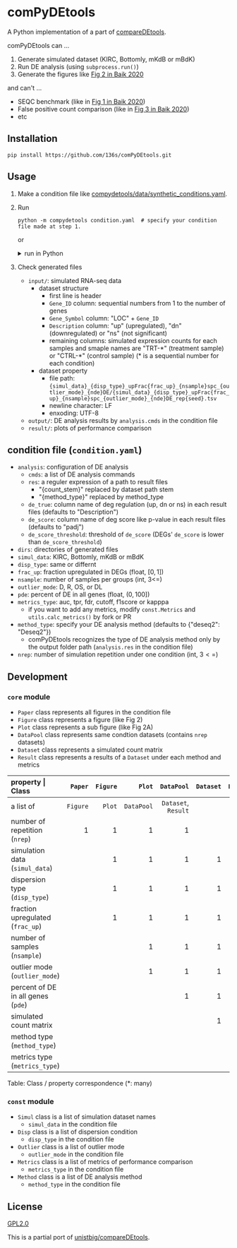 # comPyDEtools

A Python implementation of a part of [compareDEtools](https://github.com/unistbig/compareDEtools).

comPyDEtools can ...

1. Generate simulated dataset (KIRC, Bottomly, mKdB or mBdK)
2. Run DE analysis (using `subprocess.run()`)
3. Generate the figures like [Fig 2 in Baik 2020](https://doi.org/10.1371/journal.pone.0232271.g002)

and can't ...

- SEQC benchmark (like in [Fig 1 in Baik 2020](https://doi.org/10.1371/journal.pone.0232271.g001))
- False positive count comparison (like in [Fig 3 in Baik 2020](https://doi.org/10.1371/journal.pone.0232271.g003))
- etc

## Installation

```Shell
pip install https://github.com/136s/comPyDEtools.git
```

## Usage

1. Make a condition file like [compydetools/data/synthetic_conditions.yaml](https://github.com/136s/comPyDEtools/blob/main/compydetools/data/synthetic_conditions.yaml).

2. Run

    ```Shell
    python -m compydetools condition.yaml  # specify your condition file made at step 1.
    ```

    or

    <details>
    <summary>run in Python</summary>

    ```python
    from compydetools.condition import CONDITION, set_condition
    from compydetools.core import Paper
    from compydetools.utils import run_commands

    set_condition("condition.yaml")  # specify your condition file made at Usage 1.
    paper = Paper(nrep=CONDITION.nrep)
    paper.generate_datasets()
    for anal_res in run_commands(CONDITION.analysis.cmds):
        print(anal_res)
    paper.make()
    ```

    </details>

3. Check generated files

   - `input/`: simulated RNA-seq data
      - dataset structure
        - first line is header
        - `Gene_ID` column: sequential numbers from 1 to the number of genes
        - `Gene_Symbol` column: "LOC" + `Gene_ID`
        - `Description` column: "up" (upregulated), "dn" (downregulated) or "ns" (not significant)
        - remaining columns: simulated expression counts for each samples and smaple names are "TRT-\*" (treatment sample) or "CTRL-\*" (control sample) (\* is a sequential number for each condition)
      - dataset property
        - file path: `{simul_data}_{disp_type}_upFrac{frac_up}_{nsample}spc_{outlier_mode}_{nde}DE/{simul_data}_{disp_type}_upFrac{frac_up}_{nsample}spc_{outlier_mode}_{nde}DE_rep{seed}.tsv`
        - newline character: LF
        - enxoding: UTF-8
   - `output/`: DE analysis results by `analysis.cmds` in the condition file
   - `result/`: plots of performance comparison

## condition file (`condition.yaml`)

- `analysis`: configuration of DE analysis
  - `cmds`: a list of DE analysis commands
  - `res`: a reguler expression of a path to result files
    - "{count_stem}" replaced by dataset path stem
    - "{method_type}" replaced by method_type
  - `de_true`: column name of deg regulation (up, dn or ns) in each result files (defaults to "Description")
  - `de_score`: column name of deg score like p-value in each result files (defaults to "padj")
  - `de_score_threshold`: threshold of `de_score` (DEGs' `de_score` is lower than `de_score_threshold`)
- `dirs`: directories of generated files
- `simul_data`: KIRC, Bottomly, mKdB or mBdK
- `disp_type`: same or differnt
- `frac_up`: fraction upregulated in DEGs (float, $[0, 1]$)
- `nsample`: number of samples per groups (int, 3<=)
- `outlier_mode`: D, R, OS, or DL
- `pde`: percent of DE in all genes (float, $(0, 100]$)
- `metrics_type`: auc, tpr, fdr, cutoff, f1score or kapppa
  - if you want to add any metrics, modify `const.Metrics` and `utils.calc_metrics()` by fork or PR
- `method_type`: specify your DE analysis method (defaults to {"deseq2": "Deseq2"})
  - comPyDEtools recognizes the type of DE analysis method only by the output folder path (`analysis.res` in the condition file)
- `nrep`: number of simulation repetition under one condition (int, $3<=$)

## Development

### `core` module

- `Paper` class represents all figures in the condition file
- `Figure` class represents a figure (like Fig 2)
- `Plot` class represents a sub figure (like Fig 2A)
- `DataPool` class represents same condtion datasets (contains `nrep` datasets)
- `Dataset` class represents a simulated count matrix
- `Result` class represents a results of a `Dataset` under each method and metrics

|property \| Class|`Paper`|`Figure`|`Plot`|`DataPool`|`Dataset`|`Result`|
|:----|----:|----:|----:|----:|----:|----:|
|a list of|`Figure`|`Plot`|`DataPool`|`Dataset`, `Result`| | |
|number of repetition (`nrep`)|1|1|1|1|||
|simulation data (`simul_data`)| |1|1|1|1|1|
|dispersion type (`disp_type`)| |1|1|1|1|1|
|fraction upregulated (`frac_up`)| |1|1|1|1|1|
|number of samples (`nsample`)| | |1|1|1|1|
|outlier mode (`outlier_mode`)| | |1|1|1|1|
|percent of DE in all genes (`pde`)| | | |1|1|1|
|simulated count matrix| | | | |1|1|
|method type (`method_type`)| | | | | |\*|
|metrics type (`metrics_type`)| | | | | |\*|

Table: Class / property correspondence (\*: many)

### `const` module

- `Simul` class is a list of simulation dataset names
  - `simul_data` in the condition file
- `Disp` class is a list of dispersion condition
  - `disp_type` in the condition file
- `Outlier` class is a list of outlier mode
  - `outlier_mode` in the condition file
- `Metrics` class is a list of metrics of performance comparison
  - `metrics_type` in the condition file
- `Method` class is a list of DE analysis method
  - `method_type` in the condition file

## License

[GPL2.0](https://choosealicense.com/licenses/gpl-2.0/)

This is a partial port of [unistbig/compareDEtools](https://github.com/unistbig/compareDEtools).

